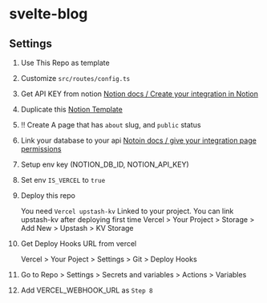 # svelte-blog

## Settings

1. Use This Repo as template
2. Customize `src/routes/config.ts`
3. Get API KEY from notion [Notion docs / Create your integration in Notion](https://developers.notion.com/docs/create-a-notion-integration#create-your-integration-in-notion)
4. Duplicate this [Notion Template](https://morethanmin.notion.site/12c38b5f459d4eb9a759f92fba6cea36?v=2e7962408e3842b2a1a801bf3546edda)
5. !! Create A page that has `about` slug, and `public` status
6. Link your database to your api [Notoin docs / give your integration page permissions](https://developers.notion.com/docs/create-a-notion-integration#give-your-integration-page-permissions)
7. Setup env key (NOTION_DB_ID, NOTION_API_KEY)
8. Set env `IS_VERCEL` to `true`
9. Deploy this repo

   You need `Vercel upstash-kv` Linked to your project.
   You can link upstash-kv after deploying first time
   Vercel > Your Project > Storage > Add New > Upstash > KV Storage

10. Get Deploy Hooks URL from vercel

    Vercel > Your Poject > Settings > Git > Deploy Hooks

11. Go to Repo > Settings > Secrets and variables > Actions > Variables
12. Add VERCEL_WEBHOOK_URL as `Step 8`

